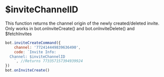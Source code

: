# $inviteChannelID

This function returns the channel origin of the newly created/deleted invite. Only works in bot.onInviteCreate\(\) and bot.onInviteDelete\(\) and $fetchInvites

```javascript
bot.inviteCreateCommand({
    channel: '772414449839636490', 
    code: `Invite Info:
  Channel: $inviteChannelID
    `, //Returns 773357157394939924
})
bot.onInviteCreate()
```

